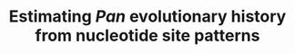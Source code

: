 ---
citation: "**Brand CM**, White FJ, Rogers AR, Webster TW. 2022. Estimating *Pan* evolutionary history from nucleotide site patterns. *Proceedings of the National Academy of Sciences*. 119: e2200858119."
title: "Estimating *Pan* evolutionary history from nucleotide site patterns"
authors: "**Brand CM**, White FJ, Rogers AR, Webster TW"
journal: "Proceedings of the National Academy of Sciences"
pub_date: "2022-04-22"
pmid: "35452306"
image: "/images/publications/2022-04-22_brand.png"
pdf: "/files/publication_pdfs/2022-04-22_brand.pdf"
url: "https://www.pnas.org/doi/full/10.1073/pnas.2200858119"
code: "https://github.com/brandcm/Pan_Demography"
---